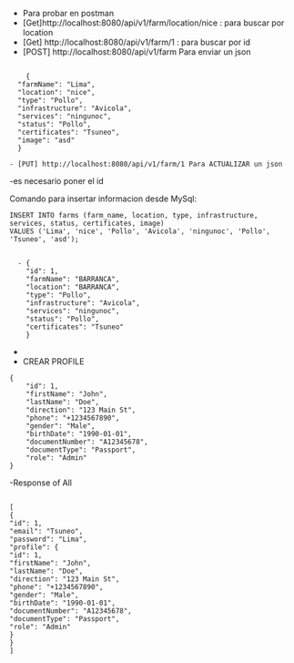 - Para probar en postman
-  [Get]http://localhost:8080/api/v1/farm/location/nice : para buscar por location
- [Get] http://localhost:8080/api/v1/farm/1 : para buscar por id
- [POST] http://localhost:8080/api/v1/farm Para enviar un json
```

    {
  "farmName": "Lima",
  "location": "nice",
  "type": "Pollo",
  "infrastructure": "Avicola",
  "services": "ningunoc",
  "status": "Pollo",
  "certificates": "Tsuneo",
  "image": "asd"
  }
```
  
    - [PUT] http://localhost:8080/api/v1/farm/1 Para ACTUALIZAR un json
-es necesario poner el id

Comando para insertar informacion desde MySql:
```
INSERT INTO farms (farm_name, location, type, infrastructure, services, status, certificates, image)
VALUES ('Lima', 'nice', 'Pollo', 'Avicola', 'ningunoc', 'Pollo', 'Tsuneo', 'asd');
```


```
    
  - {
    "id": 1,
    "farmName": "BARRANCA",
    "location": "BARRANCA",
    "type": "Pollo",
    "infrastructure": "Avicola",
    "services": "ningunoc",
    "status": "Pollo",
    "certificates": "Tsuneo"
    }
```
  - 
  - CREAR PROFILE 
```
{
    "id": 1,
    "firstName": "John",
    "lastName": "Doe",
    "direction": "123 Main St",
    "phone": "+1234567890",
    "gender": "Male",
    "birthDate": "1990-01-01",
    "documentNumber": "A12345678",
    "documentType": "Passport",
    "role": "Admin"
}
```
-Response of All
```

[
{
"id": 1,
"email": "Tsuneo",
"password": "Lima",
"profile": {
"id": 1,
"firstName": "John",
"lastName": "Doe",
"direction": "123 Main St",
"phone": "+1234567890",
"gender": "Male",
"birthDate": "1990-01-01",
"documentNumber": "A12345678",
"documentType": "Passport",
"role": "Admin"
}
}
]
```
